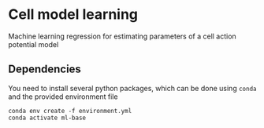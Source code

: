 # Cell model learning
Machine learning regression for estimating parameters of a cell action potential model

## Dependencies

You need to install several python packages, which can be done using `conda` and the provided environment file
```
conda env create -f environment.yml
conda activate ml-base
```
